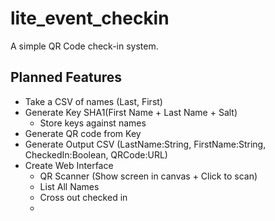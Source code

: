 # lite_event_checkin

A simple QR Code check-in system.

## Planned Features

- Take a CSV of names (Last, First)
- Generate Key SHA1(First Name + Last Name + Salt)
  - Store keys against names
- Generate QR code from Key
- Generate Output CSV (LastName:String, FirstName:String, CheckedIn:Boolean, QRCode:URL)
- Create Web Interface
  - QR Scanner (Show screen in canvas + Click to scan)
  - List All Names
  - Cross out checked in
  - 
